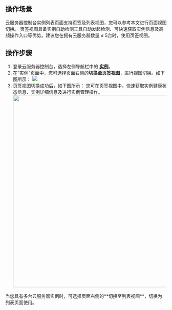## 操作场景
云服务器控制台实例列表页面支持页签及列表视图，您可以参考本文进行页面视图切换。
页签视图具备实例自助检测工具自动发起检测、可快速获取实例信息及高频操作入口等优势。建议您在拥有云服务器数量 ≤ 5台时，使用页签视图。




## 操作步骤
1. 登录云服务器控制台，选择左侧导航栏中的 **[实例](https://console.cloud.tencent.com/cvm/instance/index)**。
2. 在“实例”页面中，您可选择页面右侧的**切换至页签视图**，进行视图切换。如下图所示：
![](https://qcloudimg.tencent-cloud.cn/raw/54e9f80e11424348c5b09e058ed68611.png)
3. 页签视图切换成功后，如下图所示：
您可在页签视图中，快速获取实例健康状态信息、实例详细信息及进行实例管理操作。<br>
<img src="https://qcloudimg.tencent-cloud.cn/raw/fca65ae26aa7385a5df7071b41b2768a.png" width=600px><br>
<dx-alert infotype="explain" title="">
当您具有多台云服务器实例时，可选择页面右侧的**切换至列表视图**，切换为列表页面使用。
</dx-alert>

